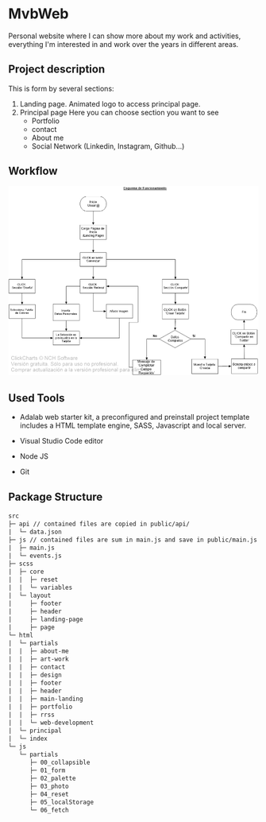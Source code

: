 # MvbWeb
Personal website where I can show more about my work and activities, everything I'm interested in and work over the years in different areas.

## Project description

This is form by several sections:

1. Landing page.
   Animated logo to access principal page.
2. Principal page
   Here you can choose section you want to see
   - Portfolio
   - contact
   - About me
   - Social Network (Linkedin, Instagram, Github...)

## Workflow

![Esquema](https://github.com/Adalab/project-promo-m-module-2-team-6/blob/main/src/images/Esquema.jpg)

## Used Tools

- Adalab web starter kit, a preconfigured and preinstall project template includes a HTML template engine, SASS, Javascript and local server.

- Visual Studio Code editor

- Node JS

- Git


## Package Structure

```
src
├─ api // contained files are copied in public/api/
|  └─ data.json
├─ js // contained files are sum in main.js and save in public/main.js
|  ├─ main.js
|  └─ events.js
├─ scss
|  ├─ core
|  |  ├─ reset
|  |  └─ variables
|  └─ layout
|     ├─ footer
|     ├─ header
|     ├─ landing-page
|     ├─ page
└─ html
|  └─ partials
|  |  ├─ about-me
|  |  ├─ art-work
|  |  ├─ contact
|  |  ├─ design
|  |  ├─ footer
|  |  ├─ header
|  |  ├─ main-landing
|  |  ├─ portfolio
|  |  ├─ rrss
|  |  └─ web-development
|  └─ principal
|  └─ index
└─ js
   └─ partials
      ├─ 00_collapsible
      ├─ 01_form
      ├─ 02_palette
      ├─ 03_photo
      ├─ 04_reset
      ├─ 05_localStorage
      └─ 06_fetch
```

